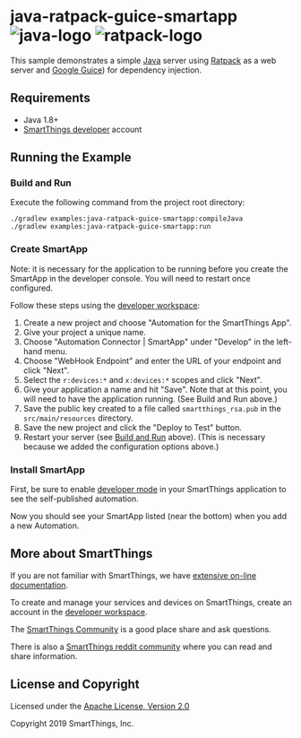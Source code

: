 # java-ratpack-guice-smartapp ![java-logo](../../docs/java-logo.png) ![ratpack-logo](../../docs/ratpack-logo.png)

This sample demonstrates a simple [Java](https://www.oracle.com/java/) server using
[Ratpack](https://ratpack.io) as a web server and [Google Guice](https://github.com/google/guice))
for dependency injection.

## Requirements

* Java 1.8+
* [SmartThings developer](https://smartthings.developer.samsung.com/workspace/) account

## Running the Example

### Build and Run

Execute the following command from the project root directory:

```
./gradlew examples:java-ratpack-guice-smartapp:compileJava
./gradlew examples:java-ratpack-guice-smartapp:run
```

### Create SmartApp

Note: it is necessary for the application to be running before you create the
SmartApp in the developer console. You will need to restart once configured.

Follow these steps using the
[developer workspace](https://smartthings.developer.samsung.com/workspace/):

  1. Create a new project and choose "Automation for the SmartThings App".
  1. Give your project a unique name.
  1. Choose "Automation Connector | SmartApp" under "Develop" in the left-hand menu.
  1. Choose "WebHook Endpoint" and enter the URL of your endpoint and click "Next".
  1. Select the `r:devices:*` and `x:devices:*` scopes and click "Next".
  1. Give your application a name and hit "Save". Note that at this point, you
     will need to have the application running. (See Build and Run above.)
  1. Save the public key created to a file called `smartthings_rsa.pub` in the
     `src/main/resources` directory.
  1. Save the new project and click the "Deploy to Test" button.
  1. Restart your server (see [Build and Run](#build-and-run) above). (This is
     necessary because we added the configuration options above.)

### Install SmartApp

First, be sure to enable
[developer mode](https://smartthings.developer.samsung.com/docs/guides/testing/developer-mode.html#Enable-Developer-Mode)
in your SmartThings application to see the self-published automation.

Now you should see your SmartApp listed (near the bottom) when you add a new Automation.

## More about SmartThings

If you are not familiar with SmartThings, we have
[extensive on-line documentation](https://smartthings.developer.samsung.com/develop/index.html).

To create and manage your services and devices on SmartThings, create an account in the
[developer workspace](https://devworkspace.developer.samsung.com/).

The [SmartThings Community](https://community.smartthings.com/c/developers/) is a good place share and
ask questions.

There is also a [SmartThings reddit community](https://www.reddit.com/r/SmartThings/) where you
can read and share information.

## License and Copyright

Licensed under the [Apache License, Version 2.0](https://www.apache.org/licenses/LICENSE-2.0)

Copyright 2019 SmartThings, Inc.
